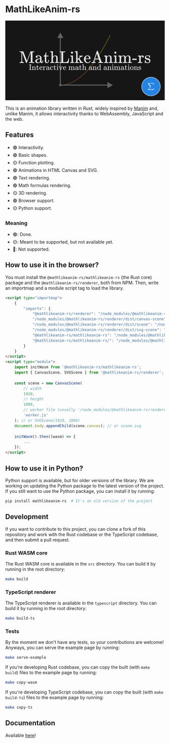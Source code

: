 # MathLikeAnim-rs

![MathLikeAnim-rs](https://raw.githubusercontent.com/MathItYT/mathlikeanim-rs/refs/heads/master/banner.png "MathLikeAnim-rs")

This is an animation library written in Rust, widely inspired by [Manim](https://manim.community/) and, unlike Manim, it allows interactivity thanks to WebAssembly, JavaScript and the web.


## Features
- 🟢 Interactivity.
- 🟢 Basic shapes.
- 🟡 Function plotting.
- 🟢 Animations in HTML Canvas and SVG.
- 🟢 Text rendering.
- 🟢 Math formulas rendering.
- 🟡 3D rendering.
- 🟢 Browser support.
- 🟡 Python support.

### Meaning
- 🟢: Done.
- 🟡: Meant to be supported, but not available yet.
- 🔴: Not supported.


## How to use it in the browser?
You must install the `@mathlikeanim-rs/mathlikeanim-rs` (the Rust core) package and the `@mathlikeanim-rs/renderer`, both from NPM. Then, write an importmap and a module script tag to load the library.

```html
<script type="importmap">
    {
        "imports": {
            "@mathlikeanim-rs/renderer": "/node_modules/@mathlikeanim-rs/renderer/dist/index.js",
            "/node_modules/@mathlikeanim-rs/renderer/dist/canvas-scene": "/node_modules/@mathlikeanim-rs/renderer/dist/canvas-scene.js",
            "/node_modules/@mathlikeanim-rs/renderer/dist/scene": "/node_modules/@mathlikeanim-rs/renderer/dist/scene.js",
            "/node_modules/@mathlikeanim-rs/renderer/dist/svg-scene": "/node_modules/@mathlikeanim-rs/renderer/dist/svg-scene.js",
            "@mathlikeanim-rs/mathlikeanim-rs": "/node_modules/@mathlikeanim-rs/mathlikeanim-rs/index.js",
            "@mathlikeanim-rs/mathlikeanim-rs/": "/node_modules/@mathlikeanim-rs/mathlikeanim-rs/"
        }
    }
</script>
<script type="module">
    import initWasm from '@mathlikeanim-rs/mathlikeanim-rs';
    import { CanvasScene, SVGScene } from '@mathlikeanim-rs/renderer';

    const scene = new CanvasScene(
        // width
        1920,
        // height
        1080,
        // worker file (usually '/node_modules/@mathlikeanim-rs/renderer/dist/offscreen-canvas-worker.js')
        'worker.js'
    ); // or SVGScene(1920, 1080)
    document.body.appendChild(scene.canvas); // or scene.svg

    initWasm().then((wasm) => {
        ...
    });
</script>
```


## How to use it in Python?
Python support is available, but for older versions of the library. We are working on updating the Python package to the latest version of the project. If you still want to use the Python package, you can install it by running:

```bash
pip install mathlikeanim-rs  # It's an old version of the project
```


## Development
If you want to contribute to this project, you can clone a fork of this repository and work with the Rust codebase or the TypeScript codebase, and then submit a pull request.

### Rust WASM core
The Rust WASM core is available in the `src` directory. You can build it by running in the root directory:
```bash
make build
```

### TypeScript renderer
The TypeScript renderer is available in the `typescript` directory. You can build it by running in the root directory:
```bash
make build-ts
```

### Tests
By the moment we don't have any tests, so your contributions are welcome! Anyways, you can serve the example page by running:
```bash
make serve-example
```
If you're developing Rust codebase, you can copy the built (with `make build`) files to the example page by running:
```bash
make copy-wasm
```

If you're developing TypeScript codebase, you can copy the built (with `make build-ts`) files to the example page by running:
```bash
make copy-ts
```

## Documentation
Available [here](https://mathityt.github.io/mathlikeanim-rs/)!